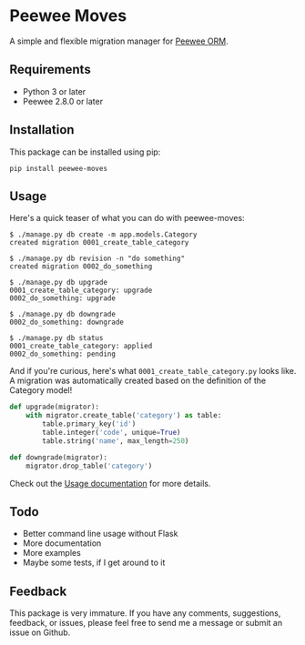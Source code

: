 # Peewee Moves

A simple and flexible migration manager for [Peewee ORM](http://docs.peewee-orm.com/en/stable/).

## Requirements

- Python 3 or later
- Peewee 2.8.0 or later

## Installation

This package can be installed using pip:

    pip install peewee-moves

## Usage

Here's a quick teaser of what you can do with peewee-moves:

    $ ./manage.py db create -m app.models.Category
    created migration 0001_create_table_category

    $ ./manage.py db revision -n "do something"
    created migration 0002_do_something

    $ ./manage.py db upgrade
    0001_create_table_category: upgrade
    0002_do_something: upgrade

    $ ./manage.py db downgrade
    0002_do_something: downgrade

    $ ./manage.py db status
    0001_create_table_category: applied
    0002_do_something: pending

And if you're curious, here's what `0001_create_table_category.py` looks like. A migration was
automatically created based on the definition of the Category model!

```python
def upgrade(migrator):
    with migrator.create_table('category') as table:
        table.primary_key('id')
        table.integer('code', unique=True)
        table.string('name', max_length=250)

def downgrade(migrator):
    migrator.drop_table('category')
```

Check out the [Usage documentation](USAGE.md) for more details.

## Todo

- Better command line usage without Flask
- More documentation
- More examples
- Maybe some tests, if I get around to it

## Feedback

This package is very immature. If you have any comments, suggestions, feedback, or issues, please
feel free to send me a message or submit an issue on Github.

